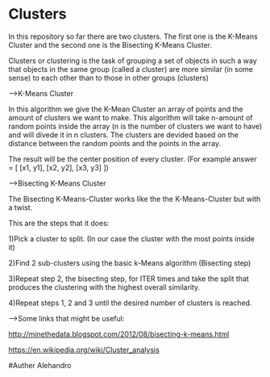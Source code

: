 # Clusters

In this repository so far there are two clusters. The first one is the K-Means Cluster and the second one is the
Bisecting K-Means Cluster.

Clusters or clustering is the task of grouping a set of objects in such a way that objects in the same group (called a cluster) 
are more similar (in some sense) to each other than to those in other groups (clusters)

-->K-Means Cluster

In this algorithm we give the K-Mean Cluster an array of points and the amount of clusters we want to make.
This algorithm will take n-amount of random points inside the array (n is the number of clusters we want to have) and will
divede it in n clusters. The clusters are devided based on the distance between the random points and the points in the array.


The result will be the center position of every cluster. (For example answer = [ [x1, y1], [x2, y2], [x3, y3] ])


-->Bisecting K-Means Cluster

The Bisecting K-Means-Cluster works like the the K-Means-Cluster but with a twist.


This are the steps that it does:


1)Pick a cluster to split. (In our case the cluster with the most points inside it)

2)Find 2 sub-clusters using the basic k-Means algorithm (Bisecting step)

3)Repeat step 2, the bisecting step, for ITER times and take the split that produces the clustering with the highest overall similarity.

4)Repeat steps 1, 2 and 3 until the desired number of clusters is reached.


-->Some links that might be useful:

http://minethedata.blogspot.com/2012/08/bisecting-k-means.html

https://en.wikipedia.org/wiki/Cluster_analysis


#Auther Alehandro
